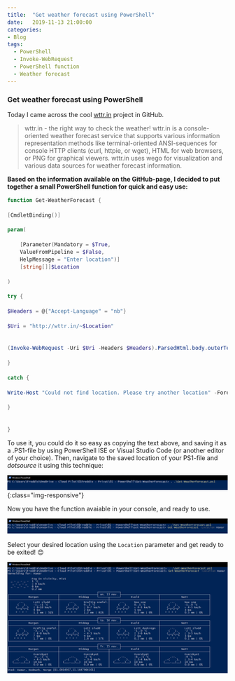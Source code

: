 ```yaml
---
title:  "Get weather forecast using PowerShell"
date:   2019-11-13 21:00:00
categories: 
- Blog
tags:
  - PowerShell
  - Invoke-WebRequest
  - PowerShell function
  - Weather forecast
---
```


### Get weather forecast using PowerShell

Today I came across the cool [wttr.in](<https://github.com/chubin/wttr.in>) project in GitHub.

>wttr.in - the right way to check the weather!
wttr.in is a console-oriented weather forecast service that supports various information representation methods like terminal-oriented ANSI-sequences for console HTTP clients (curl, httpie, or wget), HTML for web browsers, or PNG for graphical viewers. wttr.in uses wego for visualization and various data sources for weather forecast information.


**Based on the information available on the GitHub-page, I decided to put together a small PowerShell function for quick and easy use:**



````powershell
function Get-WeatherForecast {

[CmdletBinding()]

param(
  
    [Parameter(Mandatory = $True, 
    ValueFromPipeline = $False, 
    HelpMessage = "Enter location")]
    [string[]]$Location

)

try {

$Headers = @{"Accept-Language" = "nb"}

$Uri = "http://wttr.in/~$Location"


(Invoke-WebRequest -Uri $Uri -Headers $Headers).ParsedHtml.body.outerText

}

catch {

Write-Host "Could not find location. Please try another location" -ForegroundColor Yellow

}


}
````

To use it, you could do it so easy as copying the text above, and saving it as a .PS1-file by using PowerShell ISE or Visual Studio Code (or another editor of your choice).
Then, navigate to the saved location of your PS1-file and *dotsource* it using this technique:

![DotSourcing](/assets/images/WeatherForecast/DOT.PNG){:class="img-responsive"}


Now you have the function avaiable in your console, and ready to use.

![DotSourcing](/assets/images/WeatherForecast/READY.PNG)

Select your desired location using the ````Location```` parameter and get ready to be exited! :blush:

![DotSourcing](/assets/images/WeatherForecast/FINAL.PNG)




























